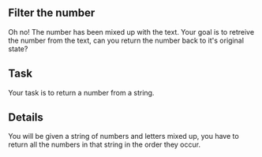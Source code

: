 ## Filter the number
Oh no! The number has been mixed up with the text. Your goal is to retreive the number from the text, can you return the number back to it's original state?

<h2>Task</h2>
Your task is to return a number from a string.

<h2>Details</h2>
You will be given a string of numbers and letters mixed up, you have to return all the numbers in that string in the order they occur.


